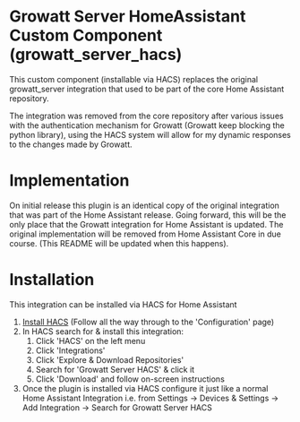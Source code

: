 # Growatt Server HomeAssistant Custom Component (growatt_server_hacs)
This custom component (installable via HACS) replaces the original growatt_server integration that used to be part of the core Home Assistant repository.

The integration was removed from the core repository after various issues with the authentication mechanism for Growatt (Growatt keep blocking the python library), using the HACS system will allow for my dynamic responses to the changes made by Growatt.

# Implementation
On initial release this plugin is an identical copy of the original integration that was part of the Home Assistant release. Going forward, this will be the only place that the Growatt integration for Home Assistant is updated. The original implementation will be removed from Home Assistant Core in due course. (This README will be updated when this happens).

# Installation
This integration can be installed via HACS for Home Assistant
1. [Install HACS](https://hacs.xyz/docs/setup/prerequisites) (Follow all the way through to the 'Configuration' page)
1. In HACS search for & install this integration:
    1. Click 'HACS' on the left menu
    1. Click 'Integrations'
    1. Click 'Explore & Download Repositories'
    1. Search for 'Growatt Server HACS' & click it
    1. Click 'Download' and follow on-screen instructions
1. Once the plugin is installed via HACS configure it just like a normal Home Assistant Integration i.e. from Settings -> Devices & Settings -> Add Integration -> Search for Growatt Server HACS
    

